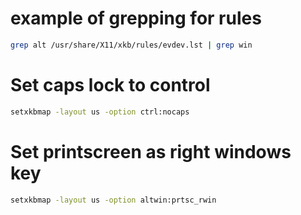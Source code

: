 # example of grepping for rules

```bash
grep alt /usr/share/X11/xkb/rules/evdev.lst | grep win
```

# Set caps lock to control

```bash
setxkbmap -layout us -option ctrl:nocaps
```

# Set printscreen as right windows key
```bash
setxkbmap -layout us -option altwin:prtsc_rwin
```
